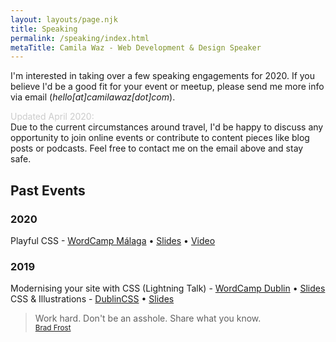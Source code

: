 ```yaml
---
layout: layouts/page.njk
title: Speaking
permalink: /speaking/index.html
metaTitle: Camila Waz - Web Development & Design Speaker
---
```

I'm interested in taking over a few speaking engagements for 2020. If you believe I'd be a good fit for your event or meetup, please send me more info via email (*hello\[at]camilawaz\[dot]com*).

<span style="color: #ccc">Updated April 2020: </span>\
Due to the current circumstances around travel, I'd be happy to discuss any opportunity to join online events or contribute to content pieces like blog posts or podcasts. Feel free to contact me on the email above and stay safe. 

## Past Events

### 2020

Playful CSS - [WordCamp  Málaga](https://2020.malaga.wordcamp.org/session/playful-css/) • [Slides](https://colordrops.link/WCMalaga-slides) • [Video](https://colordrops.link/playful-css-video)

### 2019

Modernising your site with CSS (Lightning Talk) - [WordCamp Dublin](https://2019.dublin.wordcamp.org/session/expressing-creativity-through-css/) • [Slides](https://colordrops.link/wordcamp-slides)\
CSS & Illustrations - [DublinCSS](http://dublincss.org/dublincss-relaunch) • [Slides](https://colordrops.link/cssillustrations)

> Work hard. Don't be an asshole. Share what you know. \
> <small>[Brad Frost](https://bradfrost.com/)</small>